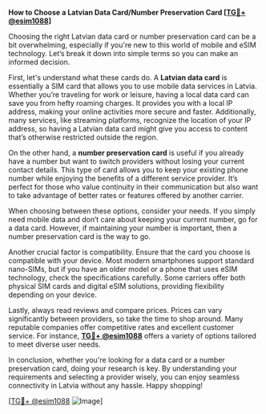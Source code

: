 **How to Choose a Latvian Data Card/Number Preservation Card [[TG💪+ @esim1088](https://t.me/s/esim1088)]**

Choosing the right Latvian data card or number preservation card can be a bit overwhelming, especially if you're new to this world of mobile and eSIM technology. Let’s break it down into simple terms so you can make an informed decision.

First, let's understand what these cards do. A **Latvian data card** is essentially a SIM card that allows you to use mobile data services in Latvia. Whether you’re traveling for work or leisure, having a local data card can save you from hefty roaming charges. It provides you with a local IP address, making your online activities more secure and faster. Additionally, many services, like streaming platforms, recognize the location of your IP address, so having a Latvian data card might give you access to content that’s otherwise restricted outside the region.

On the other hand, a **number preservation card** is useful if you already have a number but want to switch providers without losing your current contact details. This type of card allows you to keep your existing phone number while enjoying the benefits of a different service provider. It’s perfect for those who value continuity in their communication but also want to take advantage of better rates or features offered by another carrier.

When choosing between these options, consider your needs. If you simply need mobile data and don’t care about keeping your current number, go for a data card. However, if maintaining your number is important, then a number preservation card is the way to go. 

Another crucial factor is compatibility. Ensure that the card you choose is compatible with your device. Most modern smartphones support standard nano-SIMs, but if you have an older model or a phone that uses eSIM technology, check the specifications carefully. Some carriers offer both physical SIM cards and digital eSIM solutions, providing flexibility depending on your device.

Lastly, always read reviews and compare prices. Prices can vary significantly between providers, so take the time to shop around. Many reputable companies offer competitive rates and excellent customer service. For instance, **[TG💪+ @esim1088](https://t.me/s/esim1088)** offers a variety of options tailored to meet diverse user needs.

In conclusion, whether you're looking for a data card or a number preservation card, doing your research is key. By understanding your requirements and selecting a provider wisely, you can enjoy seamless connectivity in Latvia without any hassle. Happy shopping!

[[TG💪+ @esim1088](https://t.me/s/esim1088) ![Image](https://i.postimg.cc/Y0z9fWf4/image.png)]